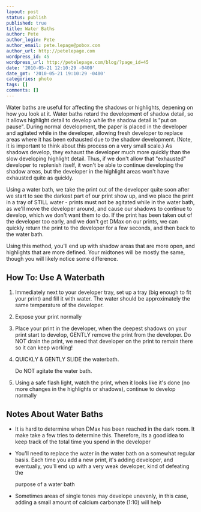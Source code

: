 ```yaml
---
layout: post
status: publish
published: true
title: Water Baths
author: Pete
author_login: Pete
author_email: pete.lepage@pobox.com
author_url: http://petelepage.com
wordpress_id: 45
wordpress_url: http://petelepage.com/blog/?page_id=45
date: '2010-05-21 12:10:29 -0400'
date_gmt: '2010-05-21 19:10:29 -0400'
categories: photo
tags: []
comments: []
---
```

Water baths are useful for affecting the shadows or highlights, depening on how you look at it. Water baths retard the development of shadow detail, so it allows highlight detail to develop while the shadow detail is "put on pause". During normal development, the paper is placed in the developer and agitated while in the developer, allowing fresh developer to replace areas where it has been exhausted due to the shadow development. (Note, it is important to think about this process on a very small scale.) As shadows develop, they exhaust the developer much more quickly than the slow developing highlight detail. Thus, if we don't allow that "exhausted" developer to replenish itself, it won't be able to continue developing the shadow areas, but the developer in the highlight areas won't have exhausted quite as quickly.

Using a water bath, we take the print out of the developer quite soon after we start to see the darkest part of our print show up, and we place the print in a tray of STILL water - prints must not be agitated while in the water bath, as we'll move the developer around, and cause our shadows to continue to develop, which we don't want them to do. If the print has been taken out of the developer too early, and we don't get DMax on our prints, we can quickly return the print to the developer for a few seconds, and then back to the water bath.

Using this method, you'll end up with shadow areas that are more open, and highlights that are more defined. Your midtones will be mostly the same, though you will likely notice some difference.

## How To: Use A Waterbath

1.  Immediately next to your developer tray, set up a tray (big enough to fit your print) and fill it with water. The water should be approximately the same temperature of the developer.
2.  Expose your print normally
3.  Place your print in the developer, when the deepest shadows on your print start to develop, GENTLY remove the print from the developer. Do NOT drain the print, we need that developer on the print to remain there so it can keep working!
4.  QUICKLY &amp; GENTLY SLIDE the waterbath.

    Do NOT agitate the water bath.
5.  Using a safe flash light, watch the print, when it looks like it's done (no more changes in the highlights or shadows), continue to develop normally

## Notes About Water Baths

*   It is hard to determine when DMax has been reached in the dark room. It make take a few tries to determine this. Therefore, its a good idea to keep track of the total time you spend in the developer
*   You'll need to replace the water in the water bath on a somewhat regular basis. Each time you add a new print, it's adding developer, and eventually, you'll end up with a very weak developer, kind of defeating the

    purpose of a water bath
*   Sometimes areas of single tones may develope unevenly, in this case, adding a small amount of calcium carbonate (1:10) will help
